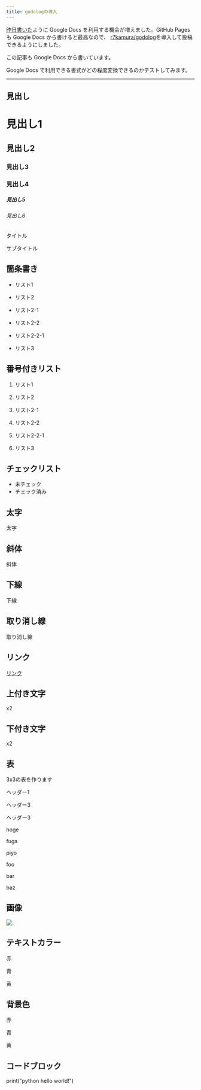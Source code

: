 ```yaml
---
title: godologの導入
---
```

[昨日書いた](https://mt2m10.github.io/posts/2022-05-14_1)ように Google Docs を利用する機会が増えました。GitHub Pages も Google Docs から書けると最高なので、 [r7kamura/godolog](https://github.com/r7kamura/godolog)を導入して投稿できるようにしました。

この記事も Google Docs から書いています。

Google Docs で利用できる書式がどの程度変換できるのかテストしてみます。

* * *

見出し
---

見出し1
====

見出し2
----

### 見出し3

### 見出し4

##### 見出し5

###### 見出し6

タイトル

サブタイトル

箇条書き
----

*   リスト1
*   リスト2

*   リスト2-1
*   リスト2-2

*   リスト2-2-1

*   リスト3

番号付きリスト
-------

1.  リスト1
2.  リスト2

1.  リスト2-1
2.  リスト2-2

1.  リスト2-2-1

3.  リスト3

チェックリスト
-------

*   未チェック
*   チェック済み

太字
--

太字

斜体
--

斜体

下線
--

下線

取り消し線
-----

取り消し線

リンク
---

[リンク](http://example.com)

上付き文字
-----

x2

下付き文字
-----

x2

表
-

3x3の表を作ります

ヘッダー1

ヘッダー3

ヘッダー3

hoge

fuga

piyo

foo

bar

baz

画像
--

![](https://lh3.googleusercontent.com/fGGYC_DlHL0jTMQ9U6gAvsIeRAIb40IA4Jwpr0ZtJcvdm4G7WuugzFK-Q0mxn6e8swoP-U-1zqiQFtUYAmO5VgMI164QxPCfnxhghv4k11O5xKbZ5dTMaSN6ttDYJHSU6Xkju9Dbt6Pfa6ZoEQ)

テキストカラー
-------

赤

青

黄

背景色
---

赤

青

黄

コードブロック
-------

print("python hello world!")
